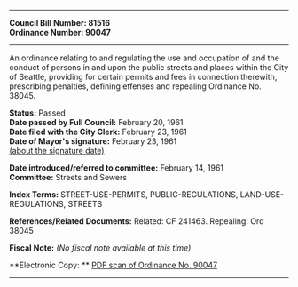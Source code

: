 * * * * *  
  
**Council Bill Number: [](#h0)[](#h2)81516**   
**Ordinance Number: 90047**  
  
* * * * *  
  
An ordinance relating to and regulating the use and occupation of and the conduct of persons in and upon the public streets and places within the City of Seattle, providing for certain permits and fees in connection therewith, prescribing penalties, defining effenses and repealing Ordinance No. 38045.  
  
**Status:** Passed   
**Date passed by Full Council:** February 20, 1961   
**Date filed with the City Clerk:** February 23, 1961   
**Date of Mayor's signature:** February 23, 1961   
[(about the signature date)](/~public/approvaldate.htm)   
  
  
**Date introduced/referred to committee:** February 14, 1961   
**Committee:** Streets and Sewers   
  
**Index Terms:** STREET-USE-PERMITS, PUBLIC-REGULATIONS, LAND-USE-REGULATIONS, STREETS  
  
**References/Related Documents:** Related: CF 241463. Repealing: Ord 38045  
  
**Fiscal Note:** *(No fiscal note available at this time)*  
  
**Electronic Copy: ** [PDF scan of Ordinance No. 90047](/~archives/Ordinances/Ord_90047.pdf)  
  
* * * * *  
